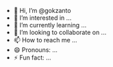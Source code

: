 - 👋 Hi, I’m @gokzanto
- 👀 I’m interested in ...
- 🌱 I’m currently learning ...
- 💞️ I’m looking to collaborate on ...
- 📫 How to reach me ...
- 😄 Pronouns: ...
- ⚡ Fun fact: ...

<!---
gokzanto/gokzanto is a ✨ special ✨ repository because its `README.md` (this file) appears on your GitHub profile.
You can click the Preview link to take a look at your changes.
--->
